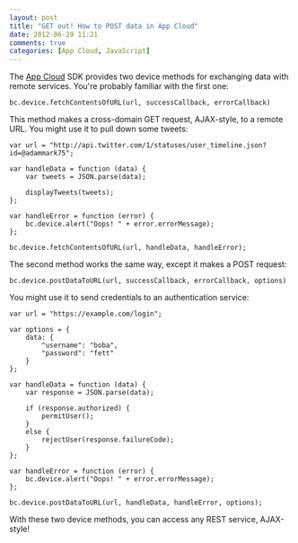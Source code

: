 ```yaml
---
layout: post
title: "GET out! How to POST data in App Cloud"
date: 2012-06-29 11:21
comments: true
categories: [App Cloud, JavaScript]
---
```


The [App Cloud][1] SDK provides two device methods for exchanging data with
remote services. You're probably familiar with the first one:

    bc.device.fetchContentsOfURL(url, successCallback, errorCallback)

This method makes a cross-domain GET request, AJAX-style, to a remote URL. You
might use it to pull down some tweets:

    var url = "http://api.twitter.com/1/statuses/user_timeline.json?id=@adammark75";

    var handleData = function (data) {
        var tweets = JSON.parse(data);

        displayTweets(tweets);
    };

    var handleError = function (error) {
        bc.device.alert("Oops! " + error.errorMessage);
    };

    bc.device.fetchContentsOfURL(url, handleData, handleError);

The second method works the same way, except it makes a POST request:

    bc.device.postDataToURL(url, successCallback, errorCallback, options)

You might use it to send credentials to an authentication service:

    var url = "https://example.com/login";

    var options = {
        data: {
            "username": "boba",
            "password": "fett"
        }
    };

    var handleData = function (data) {
        var response = JSON.parse(data);

        if (response.authorized) {
            permitUser();
        }
        else {
            rejectUser(response.failureCode);
        }
    };

    var handleError = function (error) {
        bc.device.alert("Oops! " + error.errorMessage);
    };

    bc.device.postDataToURL(url, handleData, handleError, options);

With these two device methods, you can access any REST service, AJAX-style!

[1]: http://appcloud.brightcove.com